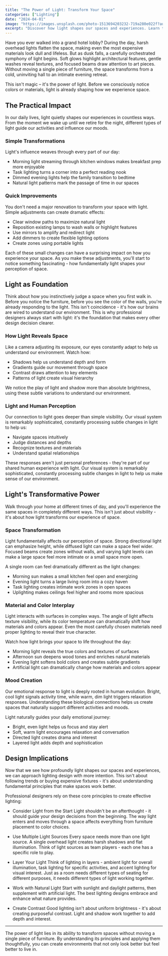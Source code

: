 ```yaml
---
title: "The Power of Light: Transform Your Space"
categories: ["Lighting"]
date: "2024-04-01"
image: "https://images.unsplash.com/photo-1513694203232-719a280e022f?auto=format&fit=crop&q=80&w=1920"
excerpt: "Discover how light shapes our spaces and experiences. Learn the fundamental ways light transforms environments, from dramatic hotel lobbies to everyday homes, and understand its essential role in interior design."
---
```


Have you ever walked into a grand hotel lobby? During the day, harsh overhead lights flatten the space, making even the most expensive materials look dull and lifeless. But as dusk falls, a carefully orchestrated symphony of light begins. Soft glows highlight architectural features, gentle washes reveal textures, and focused beams draw attention to art pieces. Without moving a single piece of furniture, the space transforms from a cold, uninviting hall to an intimate evening retreat.

This isn't magic – it's the power of light. Before we consciously notice colors or materials, light is already shaping how we experience space.

## The Practical Impact

In our daily lives, light quietly shapes our experiences in countless ways. From the moment we wake up until we retire for the night, different types of light guide our activities and influence our moods.

### Simple Transformations
Light's influence weaves through every part of our day:
- Morning light streaming through kitchen windows makes breakfast prep more enjoyable
- Task lighting turns a corner into a perfect reading nook
- Dimmed evening lights help the family transition to bedtime
- Natural light patterns mark the passage of time in our spaces

### Quick Improvements
You don't need a major renovation to transform your space with light. Simple adjustments can create dramatic effects:
- Clear window paths to maximize natural light
- Reposition existing lamps to wash walls or highlight features
- Use mirrors to amplify and redirect light
- Add dimmers to create flexible lighting options
- Create zones using portable lights

Each of these small changes can have a surprising impact on how you experience your space. As you make these adjustments, you'll start to notice something fascinating - how fundamentally light shapes your perception of space.

## Light as Foundation

Think about how you instinctively judge a space when you first walk in. Before you notice the furniture, before you see the color of the walls, you're already responding to the light. This isn't coincidence - it's how our brains are wired to understand our environment. This is why professional designers always start with light: it's the foundation that makes every other design decision clearer.

### How Light Reveals Space
Like a camera adjusting its exposure, our eyes constantly adapt to help us understand our environment. Watch how:
- Shadows help us understand depth and form
- Gradients guide our movement through space
- Contrast draws attention to key elements
- Patterns of light create visual hierarchy

We notice the play of light and shadow more than absolute brightness, using these subtle variations to understand our environment.

### Light and Human Perception
Our connection to light goes deeper than simple visibility. Our visual system is remarkably sophisticated, constantly processing subtle changes in light to help us:
- Navigate spaces intuitively
- Judge distances and depths
- Recognize textures and materials
- Understand spatial relationships

These responses aren't just personal preferences - they're part of our shared human experience with light. Our visual system is remarkably sophisticated, constantly processing subtle changes in light to help us make sense of our environment.

## Light's Transformative Power

Walk through your home at different times of day, and you'll experience the same spaces in completely different ways. This isn't just about visibility - it's about how light transforms our experience of space.

### Space Transformation
Light fundamentally affects our perception of space. Strong directional light can emphasize height, while diffused light can make a space feel wider. Focused beams create zones without walls, and varying light levels can make a large space feel more intimate or a small space more open.

A single room can feel dramatically different as the light changes:
- Morning sun makes a small kitchen feel open and energizing
- Evening light turns a large living room into a cozy haven
- Task lighting creates intimate work zones in open spaces
- Uplighting makes ceilings feel higher and rooms more spacious

### Material and Color Interplay
Light interacts with surfaces in complex ways. The angle of light affects texture visibility, while its color temperature can dramatically shift how materials and colors appear. Even the most carefully chosen materials need proper lighting to reveal their true character.

Watch how light brings your space to life throughout the day:
- Morning light reveals the true colors and textures of surfaces
- Afternoon sun deepens wood tones and enriches natural materials
- Evening light softens bold colors and creates subtle gradients
- Artificial light can dramatically change how materials and colors appear

### Mood Creation
Our emotional response to light is deeply rooted in human evolution. Bright, cool light signals activity time, while warm, dim light triggers relaxation responses. Understanding these biological connections helps us create spaces that naturally support different activities and moods.

Light naturally guides your daily emotional journey:
- Bright, even light helps us focus and stay alert
- Soft, warm light encourages relaxation and conversation
- Directed light creates drama and interest
- Layered light adds depth and sophistication

## Design Implications

Now that we see how profoundly light shapes our spaces and experiences, we can approach lighting design with more intention. This isn't about following trends or buying expensive fixtures - it's about understanding fundamental principles that make spaces work better.

Professional designers rely on these core principles to create effective lighting:

- Consider Light from the Start
  Light shouldn't be an afterthought - it should guide your design decisions from the beginning. The way light enters and moves through a space affects everything from furniture placement to color choices.

- Use Multiple Light Sources
  Every space needs more than one light source. A single overhead light creates harsh shadows and flat illumination. Think of light sources as team players - each one has a specific role to play.

- Layer Your Light
  Think of lighting in layers - ambient light for overall illumination, task lighting for specific activities, and accent lighting for visual interest. Just as a room needs different types of seating for different purposes, it needs different types of light working together.

- Work with Natural Light
  Start with sunlight and daylight patterns, then supplement with artificial light. The best lighting designs embrace and enhance what nature provides.

- Create Contrast
  Good lighting isn't about uniform brightness - it's about creating purposeful contrast. Light and shadow work together to add depth and interest.

---

The power of light lies in its ability to transform spaces without moving a single piece of furniture. By understanding its principles and applying them thoughtfully, you can create environments that not only look better but feel better to live in.

